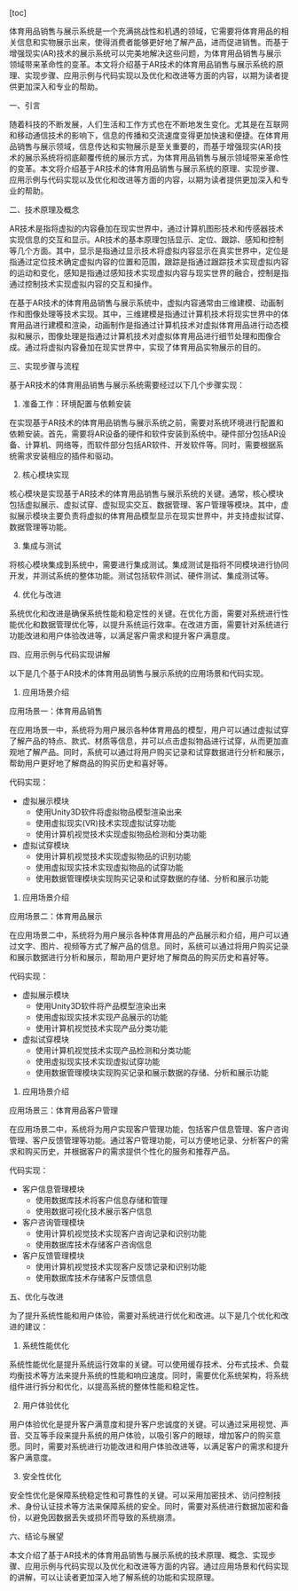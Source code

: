
[toc]                    
                
                
体育用品销售与展示系统是一个充满挑战性和机遇的领域，它需要将体育用品的相关信息和实物展示出来，使得消费者能够更好地了解产品，进而促进销售。而基于增强现实(AR)技术的展示系统可以完美地解决这些问题，为体育用品销售与展示领域带来革命性的变革。本文将介绍基于AR技术的体育用品销售与展示系统的原理、实现步骤、应用示例与代码实现以及优化和改进等方面的内容，以期为读者提供更加深入和专业的帮助。

一、引言

随着科技的不断发展，人们生活和工作方式也在不断地发生变化。尤其是在互联网和移动通信技术的影响下，信息的传播和交流速度变得更加快速和便捷。在体育用品销售与展示领域，信息传达和实物展示是至关重要的，而基于增强现实(AR)技术的展示系统将彻底颠覆传统的展示方式，为体育用品销售与展示领域带来革命性的变革。本文将介绍基于AR技术的体育用品销售与展示系统的原理、实现步骤、应用示例与代码实现以及优化和改进等方面的内容，以期为读者提供更加深入和专业的帮助。

二、技术原理及概念

AR技术是指将虚拟的内容叠加在现实世界中，通过计算机图形技术和传感器技术实现信息的交互和显示。AR技术的基本原理包括显示、定位、跟踪、感知和控制等几个方面。其中，显示是指通过显示技术将虚拟内容显示在真实世界中，定位是指通过定位技术确定虚拟内容的位置和范围，跟踪是指通过跟踪技术实现虚拟内容的运动和变化，感知是指通过感知技术实现虚拟内容与现实世界的融合，控制是指通过控制技术实现虚拟内容的交互和操作。

在基于AR技术的体育用品销售与展示系统中，虚拟内容通常由三维建模、动画制作和图像处理等技术实现。其中，三维建模是指通过计算机技术将现实世界中的体育用品进行建模和渲染，动画制作是指通过计算机技术对虚拟体育用品进行动态模拟和展示，图像处理是指通过计算机技术对虚拟体育用品进行细节处理和图像合成。通过将虚拟内容叠加在现实世界中，实现了体育用品实物展示的目的。

三、实现步骤与流程

基于AR技术的体育用品销售与展示系统需要经过以下几个步骤实现：

1. 准备工作：环境配置与依赖安装

在实现基于AR技术的体育用品销售与展示系统之前，需要对系统环境进行配置和依赖安装。首先，需要将AR设备的硬件和软件安装到系统中。硬件部分包括AR设备、计算机、网络等，而软件部分包括AR软件、开发软件等。同时，需要根据系统需求安装相应的插件和驱动。

2. 核心模块实现

核心模块是实现基于AR技术的体育用品销售与展示系统的关键。通常，核心模块包括虚拟展示、虚拟试穿、虚拟现实交互、数据管理、客户管理等模块。其中，虚拟展示模块主要负责将虚拟的体育用品模型显示在现实世界中，并支持虚拟试穿、数据管理等功能。

3. 集成与测试

将核心模块集成到系统中，需要进行集成测试。集成测试是指将不同模块进行协同开发，并测试系统的整体功能。测试包括软件测试、硬件测试、集成测试等。

4. 优化与改进

系统优化和改进是确保系统性能和稳定性的关键。在优化方面，需要对系统进行性能优化和数据管理优化等，以提升系统运行效率。在改进方面，需要针对系统进行功能改进和用户体验改进等，以满足客户需求和提升客户满意度。

四、应用示例与代码实现讲解

以下是几个基于AR技术的体育用品销售与展示系统的应用场景和代码实现。

1. 应用场景介绍

应用场景一：体育用品销售

在应用场景一中，系统将为用户展示各种体育用品的模型，用户可以通过虚拟试穿了解产品的特点、款式、材质等信息，并可以点击虚拟物品进行试穿，从而更加直观地了解产品。同时，系统可以通过将用户购买记录和试穿数据进行分析和展示，帮助用户更好地了解商品的购买历史和喜好等。

代码实现：

* 虚拟展示模块
    - 使用Unity3D软件将虚拟物品模型渲染出来
    - 使用虚拟现实(VR)技术实现虚拟试穿功能
    - 使用计算机视觉技术实现虚拟物品检测和分类功能
* 虚拟试穿模块
    - 使用计算机视觉技术实现虚拟物品的识别功能
    - 使用虚拟现实技术实现虚拟物品的试穿功能
    - 使用数据管理模块实现购买记录和试穿数据的存储、分析和展示功能
1. 应用场景介绍

应用场景二：体育用品展示

在应用场景二中，系统将为用户展示各种体育用品的产品展示和介绍，用户可以通过文字、图片、视频等方式了解产品的信息。同时，系统可以通过将用户购买记录和展示数据进行分析和展示，帮助用户更好地了解商品的购买历史和喜好等。

代码实现：

* 虚拟展示模块
    - 使用Unity3D软件将产品模型渲染出来
    - 使用虚拟现实技术实现产品展示的功能
    - 使用计算机视觉技术实现产品分类功能
* 虚拟试穿模块
    - 使用计算机视觉技术实现产品检测和分类功能
    - 使用虚拟现实技术实现虚拟试穿功能
    - 使用数据管理模块实现购买记录和展示数据的存储、分析和展示功能
1. 应用场景介绍

应用场景三：体育用品客户管理

在应用场景二中，系统将为用户实现客户管理功能，包括客户信息管理、客户咨询管理、客户反馈管理等功能。通过客户管理功能，可以方便地记录、分析客户的需求和购买历史，并根据客户的需求提供个性化的服务和推荐产品。

代码实现：

* 客户信息管理模块
    - 使用数据库技术将客户信息存储和管理
    - 使用数据可视化技术展示客户信息
* 客户咨询管理模块
    - 使用计算机视觉技术实现客户咨询记录和识别功能
    - 使用数据库技术存储客户咨询信息
* 客户反馈管理模块
    - 使用计算机视觉技术实现客户反馈记录和识别功能
    - 使用数据库技术存储客户反馈信息

五、优化与改进

为了提升系统性能和用户体验，需要对系统进行优化和改进。以下是几个优化和改进的建议：

1. 系统性能优化

系统性能优化是提升系统运行效率的关键。可以使用缓存技术、分布式技术、负载均衡技术等方法来提升系统的性能和响应速度。同时，需要优化系统架构，将系统组件进行拆分和优化，以提高系统的整体性能和稳定性。

2. 用户体验优化

用户体验优化是提升客户满意度和提升客户忠诚度的关键。可以通过采用视觉、声音、交互等手段来提升系统的用户体验，以吸引客户的眼球，增加客户的购买意愿。同时，需要对系统进行功能改进和用户体验改进等，以满足客户的需求和提升客户满意度。

3. 安全性优化

安全性优化是保障系统稳定性和可靠性的关键。可以采用加密技术、访问控制技术、身份认证技术等方法来保障系统的安全。同时，需要对系统进行数据加密和备份，以避免因数据丢失或损坏而导致的系统崩溃。

六、结论与展望

本文介绍了基于AR技术的体育用品销售与展示系统的技术原理、概念、实现步骤、应用示例与代码实现以及优化和改进等方面的内容。通过应用场景和代码实现的讲解，可以让读者更加深入地了解系统的功能和实现原理。


